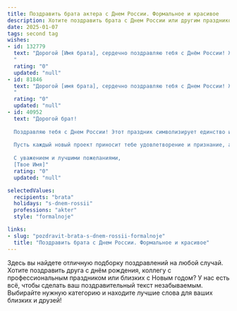 ```yaml
---
title: Поздравить брата актера с Днем России. Формальное и красивое
description: Хотите поздравить брата с Днем России или другим праздником? Наш ИИ создаст незабываемое поздравление, а вы обязательно выделитесь среди других.  
date: 2025-01-07
tags: second tag
wishes:
- id: 132779
  text: "Дорогой [Имя брата], сердечно поздравляю тебя с Днём России! Желаю тебе, талантливому актёру, новых ярких ролей, творческих успехов и неизменной зрительской любви. Пусть этот праздник наполнит тебя гордостью за нашу страну и вдохновением на новые достижения!
  "
  rating: "0"
  updated: "null"
- id: 81846
  text: "Дорогой [имя брата], сердечно поздравляю тебя с Днем России! Желаю тебе творческих высот и ярких ролей на сцене, а также успехов в твоей профессиональной деятельности. Пусть твоя жизнь будет наполнена вдохновением, любовью и счастьем!
  "
  rating: "0"
  updated: "null"
- id: 40952
  text: "Дорогой брат!
  
  Поздравляю тебя с Днем России! Этот праздник символизирует единство и величие нашей страны, а также гордость за её историю и культуру. В твоей профессии актера важна не только талантливость, но и способность передавать эмоции и объединять людей, что особенно ценно в наше время.
  
  Пусть каждый новый проект приносит тебе удовлетворение и признание, а каждый день дарит яркие моменты и впечатления. Желаю тебе творческих успехов, здоровья и счастья. Пусть твое искусство продолжает вдохновлять и радовать людей!
  
  С уважением и лучшими пожеланиями,
  [Твое Имя]"
  rating: "0"
  updated: "null"

selectedValues:
  recipients: "brata"
  holidays: "s-dnem-rossii"
  professions: "akter"
  style: "formalnoje"

links:
- slug: "pozdravit-brata-s-dnem-rossii-formalnoje"
  title: "Поздравить брата с Днем России. Формальное и красивое"
---
```


Здесь вы найдете отличную подборку поздравлений на любой случай.
Хотите поздравить друга с днём рождения, коллегу с профессиональным праздником или близких с Новым годом? У нас есть всё, чтобы сделать ваш поздравительный текст незабываемым. Выбирайте нужную категорию и находите лучшие слова для ваших близких и друзей!
